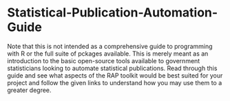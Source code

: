 # Statistical-Publication-Automation-Guide
Note that this is not intended as a comprehensive guide to programming with R or the full suite of pckages available. This is merely meant as an introduction to the basic open-source tools available to government statisticians looking to automate statistical publications. Read through this guide and see what aspects of the RAP toolkit would be best suited for your project and follow the given links to understand how you may use them to a greater degree. 

